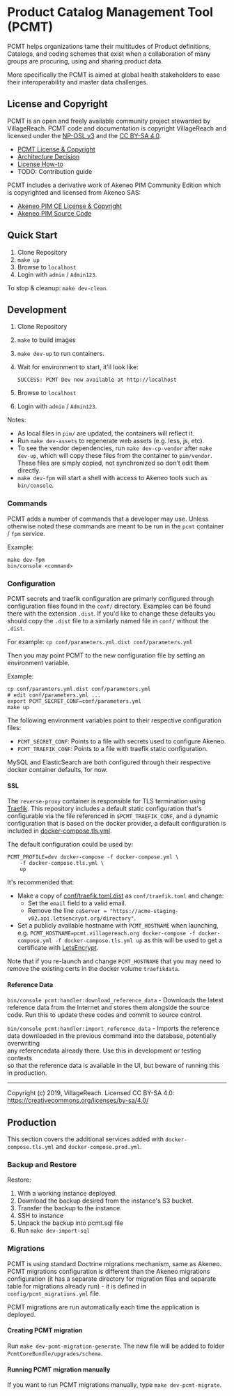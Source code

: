 # Product Catalog Management Tool (PCMT)

PCMT helps organizations tame their multitudes of Product definitions, 
Catalogs, and coding schemes that exist when a collaboration of many groups
are procuring, using and sharing product data.

More specifically the PCMT is aimed at global health stakeholders to ease
their interoperability and master data challenges.

## License and Copyright

PCMT is an open and freely available community project stewarded by 
VillageReach.  PCMT code and documentation is copyright VillageReach and
licensed under the [NP-OSL v3][np-osl] and the [CC BY-SA 4.0][cc-by-sa].

- [PCMT License & Copyright][pcmt-license]
- [Architecture Decision](./doc/arch/adr-006.md)
- [License How-to](./doc/license-howto.md)
- TODO: Contribution guide

PCMT includes a derivative work of Akeneo PIM Community Edition which is
copyrighted and licensed from Akeneo SAS:

- [Akeneo PIM CE License & Copyright][akeneo-license]
- [Akeneo PIM Source Code][akeneo-source]

[np-osl]: https://opensource.org/licenses/NPOSL-3.0
[cc-by-sa]: https://creativecommons.org/licenses/by-sa/4.0/
[pcmt-license]: ./COPYRIGHT.md
[akeneo-license]: https://github.com/akeneo/pim-community-standard/blob/master/LICENCE.txt
[akeneo-source]: https://github.com/akeneo/pim-community-standard

## Quick Start

1. Clone Repository
1. `make up`
1. Browse to `localhost`
1. Login with `admin` / `Admin123`.

To stop & cleanup:  `make dev-clean`.

## Development

1. Clone Repository
1. `make` to build images
1. `make dev-up` to run containers. 
1. Wait for environment to start, it'll look like:
      ```
      SUCCESS: PCMT Dev now available at http://localhost
      ```

1. Browse to `localhost`
1. Login with `admin` / `Admin123`.

Notes:
- As local files in `pim/` are updated, the containers will reflect it.
- Run `make dev-assets` to regenerate web assets (e.g. less, js, etc).
- To see the vendor dependencies, run `make dev-cp-vendor` after `make dev-up`,
    which will copy these files from the container to `pim/vendor`.  These files
    are simply copied, not synchronized so don't edit them directly.
- `make dev-fpm` will start a shell with access to Akeneo tools such 
    as `bin/console`.

### Commands

PCMT adds a number of commands that a developer may use.  Unless otherwise 
noted these commands are meant to be run in the `pcmt` container / `fpm` 
service.

Example:

```shell
make dev-fpm
bin/console <command>
```

### Configuration

PCMT secrets and traefik configuration are primarly configured through 
configuration files found in the `conf/` directory.  Examples can be found there
with the extension `.dist`.  If you'd like to change these defaults you should
copy the `.dist` file to a similarly named file in `conf/` without the `.dist`.

For example: `cp conf/parameters.yml.dist conf/parameters.yml`

Then you may point PCMT to the new configuration file by setting an environment
variable.

Example:

```shell
cp conf/paramters.yml.dist conf/parameters.yml
# edit conf/parameters.yml ...
export PCMT_SECRET_CONF=conf/parameters.yml
make up
```

The following environment variables point to their respective configuration
files:

* `PCMT_SECRET_CONF`: Points to a file with secrets used to configure Akeneo.
* `PCMT_TRAEFIK_CONF`: Points to a file with traefik static configuration.

MySQL and ElasticSearch are both configured through their respective docker
container defaults, for now.

#### SSL

The `reverse-proxy` container is responsible for TLS termination using 
[Traefik][traefik].  This repository includes a default static configuration
that's configurable via the file referenced in `$PCMT_TRAEFIK_CONF`, and a 
dynamic configuration that is based on the docker provider, a default 
configuration is included in [docker-compose.tls.yml](docker-compose.tls.yml).

The default configuration could be used by:

```shell
PCMT_PROFILE=dev docker-compose -f docker-compose.yml \
    -f docker-compose.tls.yml \
    up
```

It's recommended that:
- Make a copy of [conf/traefik.toml.dist](conf/traefik.toml.dist) as
  `conf/traefik.toml` and change:
    - Set the `email` field to a valid email.
    - Remove the line `caServer = "https://acme-staging-v02.api.letsencrypt.org/directory"`.
- Set a publicly available hostname with `PCMT_HOSTNAME` when launching, e.g.
  `PCMT_HOSTNAME=pcmt.villagereach.org docker-compose -f docker-compose.yml -f docker-compose.tls.yml up`
  as this will be used to get a certificate with [LetsEncrypt][letsencrypt].

Note that if you re-launch and change `PCMT_HOSTNAME` that you may need to
remove the existing certs in the docker volume `traefikdata`.

[traefik]: https://docs.traefik.io
[letsencrypt]: https://letsencrypt.org

#### Reference Data

`bin/console pcmt:handler:download_reference_data` - Downloads the latest  
reference data from the Internet and stores them alongside the source code.
Run this to update these codes and commit to source control.

`bin/console pcmt:handler:import_reference_data` - Imports the reference data
downloaded in the previous command into the database, potentially overwriting  
any referencedata already there.  Use this in development or testing contexts  
so that the reference data is available in the UI, but beware of running this  
in production.

---
Copyright (c) 2019, VillageReach.  Licensed CC BY-SA 4.0:  https://creativecommons.org/licenses/by-sa/4.0/

## Production

This section covers the additional services added with `docker-compose.tls.yml`
and `docker-compose.prod.yml`.

### Backup and Restore

Restore:

1. With a working instance deployed.
1. Download the backup desired from the instance's S3 bucket.
1. Transfer the backup to the instance.
1. SSH to instance
1. Unpack the backup into pcmt.sql file
1. Run `make dev-import-sql` 

### Migrations

PCMT is using standard Doctrine migrations mechanism, same as Akeneo. 
PCMT migrations configuration is different than the Akeneo migrations configuration
(it has a separate directory for migration files and separate table for migrations already run) -
it is defined in `config/pcmt_migrations.yml` file.

PCMT migrations are run automatically each time the application is deployed.

#### Creating PCMT migration

Run `make dev-pcmt-migration-generate`. The new file will be added to folder
 `PcmtCoreBundle/upgrades/schema`.

#### Running PCMT migration manually

If you want to run PCMT migrations manually, type `make dev-pcmt-migrate`. 
  
